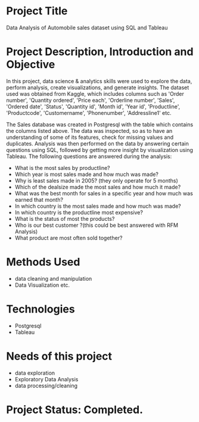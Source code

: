 # Project Title
Data Analysis of Automobile sales dataset using SQL and Tableau

# Project Description, Introduction and Objective
In this project, data science & analytics skills were used to explore the data, perform analysis, create visualizations, and generate insights. 
The dataset used was obtained from Kaggle, which includes columns such as 'Order number', 'Quantity ordered', 'Price each', 'Orderline number', 'Sales', 'Ordered date',
'Status', 'Quantity id', 'Month id', 'Year id', 'Productline', 'Productcode', 'Customername', 'Phonenumber', 'Addressline1' etc.

The Sales database was created in Postgresql with the table which contains the columns listed above. The data was inspected, so as to have an understanding of 
some of its features, check for missing values and duplicates. Analysis was then performed on the data by answering certain questions using SQL, followed by getting
more insight by visualization using Tableau. The following questions are answered during the analysis:

* What is the most sales by productline?
* Which year is most sales made and how much was made?
* Why is least sales made in 2005? (they only operate for 5 months)
* Which of the dealsize made the most sales and how much it made?
* What was the best month for sales in a specific year and how much was earned that month?
* In which country is the most sales made and how much was made?
* In which country is the productline most expensive?
* What is the status of most the products?
* Who is our best customer ?(this could be best answered with RFM Analysis)
* What product are most often sold together?

# Methods Used
* data cleaning and manipulation
* Data Visualization
etc.

# Technologies
* Postgresql
* Tableau

# Needs of this project
* data exploration
* Exploratory Data Analysis
* data processing/cleaning

# Project Status: Completed.
